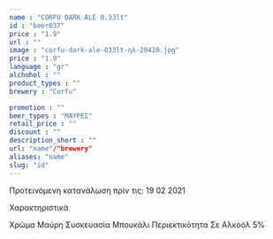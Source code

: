 ```yaml
---
name : "CORFU DARK ALE 0.33lt"
id : "beer037"
price : "1.9"
url : ""
image : "corfu-dark-ale-033lt-ηλ-20420.jpg"
price : "1.9"
language : "gr"
alchohol : ""
product_types : ""
brewery : "Corfu"

promotion : ""
beer_types : "ΜΑΥΡΕΣ"
retail_price : ""
discount : ""
description_short : ""
url: "name"/"brewery"
aliases: "name"
slug: "id"
---
```


Προτεινόμενη κατανάλωση πρίν τις: 19 02 2021

Χαρακτηριστικά

Χρώμα
Μαύρη
Συσκευασία
Μπουκάλι
Περιεκτικότητα Σε Αλκοόλ
5%